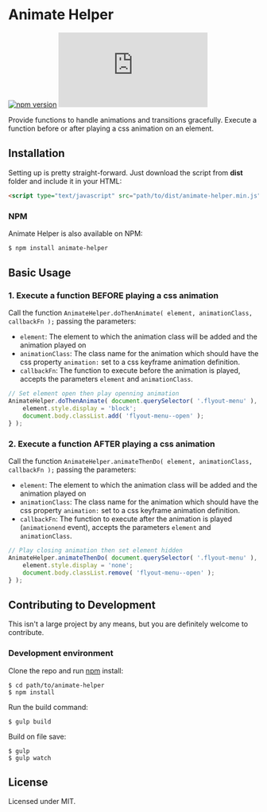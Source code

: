 # Animate Helper

[![npm version](https://badge.fury.io/js/animate-helper.svg)](https://badge.fury.io/js/animate-helper)
[![DragsterJS gzip size](http://img.badgesize.io/https://raw.githubusercontent.com/fluidweb-co/animate-helper/master/dist/animate-helper.min.js?compression=gzip
)](https://raw.githubusercontent.com/fluidweb-co/animate-helper/master/dist/animate-helper.min.js)

Provide functions to handle animations and transitions gracefully. Execute a function before or after playing a css animation on an element.



## Installation

Setting up is pretty straight-forward. Just download the script from __dist__ folder and include it in your HTML:

```html
<script type="text/javascript" src="path/to/dist/animate-helper.min.js"></script>
```

### NPM

Animate Helper is also available on NPM:

```sh
$ npm install animate-helper
```



## Basic Usage

### 1. Execute a function BEFORE playing a css animation

Call the function `AnimateHelper.doThenAnimate( element, animationClass, callbackFn );` passing the parameters:
- `element`: The element to which the animation class will be added and the animation played on
- `animationClass`: The class name for the animation which should have the css property `animation:` set to a css keyframe animation definition.
- `callbackFn`: The function to execute before the animation is played, accepts the parameters `element` and `animationClass`.

```js
// Set element open then play openning animation
AnimateHelper.doThenAnimate( document.querySelector( '.flyout-menu' ), 'slide-up', function( element, animationClass ) {
    element.style.display = 'block';
    document.body.classList.add( 'flyout-menu--open' );
} );
```

### 2. Execute a function AFTER playing a css animation

Call the function `AnimateHelper.animateThenDo( element, animationClass, callbackFn );` passing the parameters:
- `element`: The element to which the animation class will be added and the animation played on
- `animationClass`: The class name for the animation which should have the css property `animation:` set to a css keyframe animation definition.
- `callbackFn`: The function to execute after the animation is played (`animationend` event), accepts the parameters `element` and `animationClass`.

```js
// Play closing animation then set element hidden
AnimateHelper.animateThenDo( document.querySelector( '.flyout-menu' ), 'slide-down', function( element, animationClass ) {
    element.style.display = 'none';
    document.body.classList.remove( 'flyout-menu--open' );
} );
```



## Contributing to Development

This isn't a large project by any means, but you are definitely welcome to contribute.

### Development environment

Clone the repo and run [npm](http://npmjs.org/) install:

```
$ cd path/to/animate-helper
$ npm install
```

Run the build command:

```
$ gulp build
```

Build on file save:

```
$ gulp
$ gulp watch
```


## License

Licensed under MIT.
